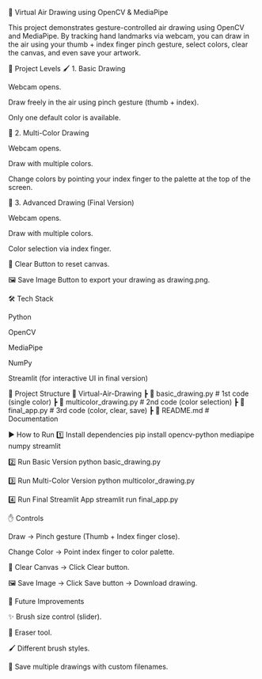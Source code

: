 🎨 Virtual Air Drawing using OpenCV & MediaPipe

This project demonstrates gesture-controlled air drawing using OpenCV and MediaPipe.
By tracking hand landmarks via webcam, you can draw in the air using your thumb + index finger pinch gesture, select colors, clear the canvas, and even save your artwork.

🚀 Project Levels
🖌️ 1. Basic Drawing

Webcam opens.

Draw freely in the air using pinch gesture (thumb + index).

Only one default color is available.

🎨 2. Multi-Color Drawing

Webcam opens.

Draw with multiple colors.

Change colors by pointing your index finger to the palette at the top of the screen.

🧹 3. Advanced Drawing (Final Version)

Webcam opens.

Draw with multiple colors.

Color selection via index finger.

🧹 Clear Button to reset canvas.

🖼 Save Image Button to export your drawing as drawing.png.

🛠️ Tech Stack

Python

OpenCV

MediaPipe

NumPy

Streamlit (for interactive UI in final version)

📂 Project Structure
📁 Virtual-Air-Drawing
 ┣ 📄 basic_drawing.py      # 1st code (single color)
 ┣ 📄 multicolor_drawing.py # 2nd code (color selection)
 ┣ 📄 final_app.py          # 3rd code (color, clear, save)
 ┣ 📄 README.md             # Documentation

▶️ How to Run
1️⃣ Install dependencies
pip install opencv-python mediapipe numpy streamlit

2️⃣ Run Basic Version
python basic_drawing.py

3️⃣ Run Multi-Color Version
python multicolor_drawing.py

4️⃣ Run Final Streamlit App
streamlit run final_app.py

✋ Controls

Draw → Pinch gesture (Thumb + Index finger close).

Change Color → Point index finger to color palette.

🧹 Clear Canvas → Click Clear button.

🖼 Save Image → Click Save button → Download drawing.

🎯 Future Improvements

✨ Brush size control (slider).

🧽 Eraser tool.

🖌️ Different brush styles.

💾 Save multiple drawings with custom filenames.
